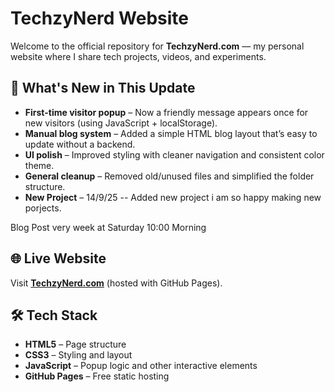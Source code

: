 # TechzyNerd Website

Welcome to the official repository for **TechzyNerd.com** — my personal website where I share tech projects, videos, and experiments.

## 🚀 What's New in This Update
- **First-time visitor popup** – Now a friendly message appears once for new visitors (using JavaScript + localStorage).
- **Manual blog system** – Added a simple HTML blog layout that’s easy to update without a backend.
- **UI polish** – Improved styling with cleaner navigation and consistent color theme.
- **General cleanup** – Removed old/unused files and simplified the folder structure.
- **New Project** – 14/9/25 -- Added new project i am so happy making new porjects.

Blog Post very week at Saturday 10:00 Morning 

## 🌐 Live Website
Visit **[TechzyNerd.com](https://techzynerd.com)** (hosted with GitHub Pages).

## 🛠 Tech Stack
- **HTML5** – Page structure  
- **CSS3** – Styling and layout  
- **JavaScript** – Popup logic and other interactive elements  
- **GitHub Pages** – Free static hosting


